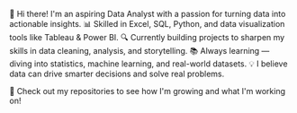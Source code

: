 👋 Hi there! I'm an aspiring Data Analyst with a passion for turning data into actionable insights.
📊 Skilled in Excel, SQL, Python, and data visualization tools like Tableau & Power BI.
🔍 Currently building projects to sharpen my skills in data cleaning, analysis, and storytelling.
📚 Always learning — diving into statistics, machine learning, and real-world datasets.
💡 I believe data can drive smarter decisions and solve real problems.

🚀 Check out my repositories to see how I'm growing and what I'm working on!

